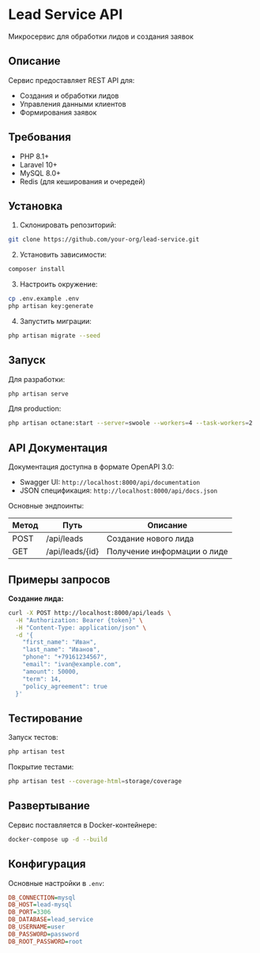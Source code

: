 # Lead Service API

Микросервис для обработки лидов и создания заявок

## Описание

Сервис предоставляет REST API для:
- Создания и обработки лидов
- Управления данными клиентов
- Формирования заявок

## Требования

- PHP 8.1+
- Laravel 10+
- MySQL 8.0+
- Redis (для кеширования и очередей)

## Установка

1. Склонировать репозиторий:
```bash
git clone https://github.com/your-org/lead-service.git
```

2. Установить зависимости:
```bash
composer install
```

3. Настроить окружение:
```bash
cp .env.example .env
php artisan key:generate
```

4. Запустить миграции:
```bash
php artisan migrate --seed
```

## Запуск

Для разработки:
```bash
php artisan serve
```

Для production:
```bash
php artisan octane:start --server=swoole --workers=4 --task-workers=2
```

## API Документация

Документация доступна в формате OpenAPI 3.0:

- Swagger UI: `http://localhost:8000/api/documentation`
- JSON спецификация: `http://localhost:8000/api/docs.json`

Основные эндпоинты:

| Метод | Путь               | Описание                  |
|-------|--------------------|---------------------------|
| POST  | /api/leads         | Создание нового лида      |
| GET   | /api/leads/{id}    | Получение информации о лиде |

## Примеры запросов

**Создание лида:**
```bash
curl -X POST http://localhost:8000/api/leads \
  -H "Authorization: Bearer {token}" \
  -H "Content-Type: application/json" \
  -d '{
    "first_name": "Иван",
    "last_name": "Иванов",
    "phone": "+79161234567",
    "email": "ivan@example.com",
    "amount": 50000,
    "term": 14,
    "policy_agreement": true
  }'
```

## Тестирование

Запуск тестов:
```bash
php artisan test
```

Покрытие тестами:
```bash
php artisan test --coverage-html=storage/coverage
```

## Развертывание

Сервис поставляется в Docker-контейнере:
```bash
docker-compose up -d --build
```

## Конфигурация

Основные настройки в `.env`:
```ini
DB_CONNECTION=mysql
DB_HOST=lead-mysql
DB_PORT=3306
DB_DATABASE=lead_service
DB_USERNAME=user
DB_PASSWORD=password
DB_ROOT_PASSWORD=root
```
